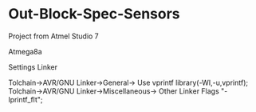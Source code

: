 # Out-Block-Spec-Sensors
Project from Atmel Studio 7

  Atmega8a

Settings Linker
  
  Tolchain->AVR/GNU Linker->General-> Use vprintf library(-WI,-u,vprintf);
  Tolchain->AVR/GNU Linker->Miscellaneous-> Other Linker Flags "-lprintf_flt";

